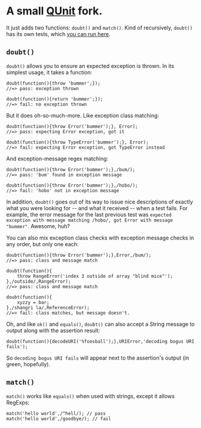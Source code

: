 # A small [QUnit](http://docs.jquery.com/QUnit) fork.

It just adds two functions: `doubt()` and `match()`. Kind of recursively, `doubt()` has its own tests, which [you can run here](http://rentzsch.github.com/qunit/).

## `doubt()`

`doubt()` allows you to ensure an expected exception is thrown. In its simplest usage, it takes a function:

	doubt(function(){throw 'bummer';});
	//=> pass: exception thrown

	doubt(function(){return 'bummer';});
	//=> fail: no exception thrown


But it does oh-so-much-more. Like exception class matching:

	doubt(function(){throw Error('bummer');}, Error);
	//=> pass: expecting Error exception, got it

	doubt(function(){throw TypeError('bummer');}, Error);
	//=> fail: expecting Error exception, got TypeError instead

And exception-message regex matching:

	doubt(function(){throw Error('bummer');},/bum/);
	//=> pass: 'bum' found in exception message

	doubt(function(){throw Error('bummer');},/hobo/);
	//=> fail: 'hobo' not in exception message

In addition, `doubt()` goes out of its way to issue nice descriptions of exactly what you were looking for -- and what it received -- when a test fails. For example, the error message for the last previous test was `expected exception with message matching /hobo/, got Error with message "bummer"`. Awesome, huh?

You can also mix exception class checks with exception message checks in any order, but only one each:

	doubt(function(){throw Error('bummer');},Error,/bum/);
	//=> pass: class and message match
	
	doubt(function(){
	    throw RangeError('index 3 outside of array "blind mice"');
	},/outside/,RangeError);
	//=> pass: class and message match

	doubt(function(){
	    xyzzy = bar;
	},/shangri la/,ReferenceError);
	//=> fail: class matches, but message doesn't.

Oh, and like `ok()` and `equals()`, `doubt()` can also accept a String message to output along with the assertion result:

	doubt(function(){decodeURI('%foosball');},URIError,'decoding bogus URI fails');

So `decoding bogus URI fails` will appear next to the assertion's output (in green, hopefully).

## `match()`

`match()` works like `equals()` when used with strings, except it allows RegExps:

	match('hello world',/^hell/); // pass
	match('hello world',/goodbye/); // fail